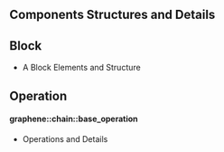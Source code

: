 ## Components Structures and Details


## Block

- A Block Elements and Structure

## Operation 

#### graphene::chain::base_operation

- Operations and Details

